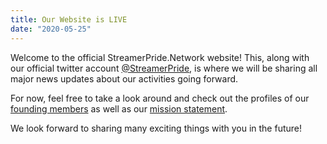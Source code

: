 ```yaml
---
title: Our Website is LIVE
date: "2020-05-25"
---
```


Welcome to the official StreamerPride.Network website! This, along with our official twitter account [@StreamerPride](https://twitter.com/streamerpride), is where we will be sharing all major news updates about our activities going forward.

For now, feel free to take a look around and check out the profiles of our [founding members](/members) as well as our [mission statement](/about).

We look forward to sharing many exciting things with you in the future!
